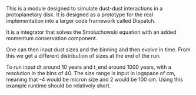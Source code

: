 This is a module designed to simulate dust-dust interactions in a protoplanetary disk. It is designed as a prototype for the real implementation into a larger code framework called Dispatch.

It is a integrator that solves the Smoluchowski equation with an added momentum conservation component.

One can then input dust sizes and the binning and then evolve in time. From this we get a different distribution of sizes at the end of the run.


To run input dt around 10 years and t_end around 1000 years, with a resolution in the bins of 40. The size range is input in logspace of cm, meaning that -4 would be micron size and 2 would be 100 cm. Using this example runtime should be relatively short.
